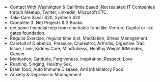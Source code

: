 - Contact With Washington & Califirnia based .Net realated IT Companies throuh Meetup, Twitter, Linkedin, Microsoft ETC.
- Take Care Savar 420, Systech 420
- Complete 3 .Net Projects & 3 Books.
- get some financial help from charitable fund like Venture Capital or like gates foundation.
- Regular Exercise, rwgular time diet, Meditation, Stress Management.
- Carefull of Diebetics, Pressure, Cholestrol, Arthritis, Digestive Trac Issue, Liver, Kidney Care, Mindfulness, Healthy Weight IBM index, Cancer.
- Motivation, Gatitude, Forgiveness, Inspiration, Respect, Love
- Reading, Singing, Healthy Sex, 
- Brain food, Auto Immune Disease, Anti inflamatory Food.
- Anxiety & Depression Management
